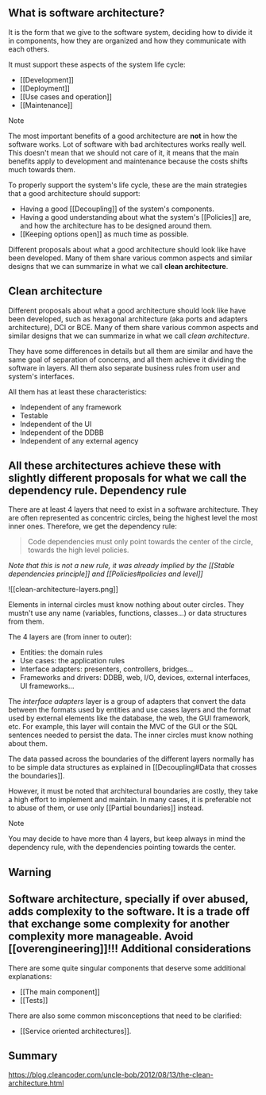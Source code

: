 What is software architecture?
----------------------
It is the form that we give to the software system, deciding how to divide it in components, how they are organized and how they communicate with each others.

It must support these aspects of the system life cycle:
- [[Development]]
- [[Deployment]]
- [[Use cases and operation]]
- [[Maintenance]]

> [!note]
> The most important benefits of a good architecture are **not** in how the software works. Lot of software with bad architectures works really well. This doesn't mean that we should not care of it, it means that the main benefits apply to development and maintenance because the costs shifts much towards them.

To properly support the system's life cycle, these are the main strategies that a good architecture should support:
- Having a good [[Decoupling]] of the system's components.
- Having a good understanding about what the system's [[Policies]] are, and how the architecture has to be designed around them.
- [[Keeping options open]] as much time as possible.

Different proposals about what a good architecture should look like have been developed. Many of them share various common aspects and similar designs that we can summarize in what we call **clean architecture**.

Clean architecture
----------
Different proposals about what a good architecture should look like have been developed, such as hexagonal architecture (aka ports and adapters architecture), DCI or BCE. Many of them share various common aspects and similar designs that we can summarize in what we call *clean architecture*.

They have some differences in details but all them are similar and have the same goal of separation of concerns, and all them achieve it dividing the software in layers. All them also separate business rules from user and system's interfaces.

All them has at least these characteristics:
- Independent of any framework
- Testable
- Independent of the UI
- Independent of the DDBB
- Independent of any external agency

All these architectures achieve these with slightly different proposals for what we call the **dependency rule**.
Dependency rule
------------
There are at least 4 layers that need to exist in a software architecture. They are often represented as concentric circles, being the highest level the most inner ones. Therefore, we get the dependency rule:

> Code dependencies must only point towards the center of the circle, towards the high level policies.

*Note that this is not a new rule, it was already implied by the [[Stable dependencies principle]] and [[Policies#policies and level]]*

![[clean-architecture-layers.png]]

Elements in internal circles must know nothing about outer circles. They mustn't use any name (variables, functions, classes...) or data structures from them.

The 4 layers are (from inner to outer):
- Entities: the domain rules
- Use cases: the application rules
- Interface adapters: presenters, controllers, bridges...
- Frameworks and drivers: DDBB, web, I/O, devices, external interfaces, UI frameworks...

The *interface adapters* layer is a group of adapters that convert the data between the formats used by entities and use cases layers and the format used by external elements like the database, the web, the GUI framework, etc. For example, this layer will contain the MVC of the GUI or the SQL sentences needed to persist the data. The inner circles must know nothing about them.

The data passed across the boundaries of the different layers normally has to be simple data structures as explained in [[Decoupling#Data that crosses the boundaries]].

However, it must be noted that architectural boundaries are costly, they take a high effort to implement and maintain. In many cases, it is preferable not to abuse of them, or use only [[Partial boundaries]] instead.

> [!note]
> You may decide to have more than 4 layers, but keep always in mind the dependency rule, with the dependencies pointing towards the center.

Warning
-----------
Software architecture, specially if over abused, adds complexity to the software. It is a trade off that exchange some complexity for another complexity more manageable. Avoid [[overengineering]]!!!
Additional considerations
-----------
There are some quite singular components that deserve some additional explanations:
- [[The main component]]
- [[Tests]]

There are also some common misconceptions that need to be clarified:
- [[Service oriented architectures]].

Summary
-------
https://blog.cleancoder.com/uncle-bob/2012/08/13/the-clean-architecture.html